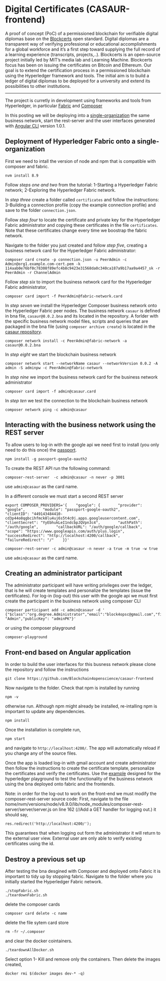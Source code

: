 # Digital Certificates (CASAUR-frontend)

A proof of concept (PoC) of a permissioned blockchain for verifiable digital diplomas base on the [Blockcerts](https://www.blockcerts.org/about.html) open standard. Digital diplomas are a transparent way of verifying professional or educational accomplishments for a global workforce and it’s a first step toward supplying the full record of a learning experience (transcripts, projects,..). Blockcerts is an open-source project initially led by MIT’s media lab and Learning Machine. Blockcerts focus has been on issuing the certificates on Bitcoin and Ethereum. Our goal is to extend the certification process in a permissioned blockchain using the Hyperledger framework and tools. The initial aim is to build a ledger of digital diplomas to be deployed for a university and extend its possibilities to other institutions.

-----
The project is curretly in development using frameworks and tools from Hyperledger, in particular [Fabric](https://hyperledger-fabric.readthedocs.io/en/release-1.1/) and [Composer](https://hyperledger.github.io/composer/latest/introduction/introduction)  

In this posting we will be deploying into a [single-organization](https://hyperledger.github.io/composer/latest/tutorials/deploy-to-fabric-single-org) the same business network, start the rest-server and the user interfaces generated with [Angular CLI](https://github.com/angular/angular-cli) version 1.0.1. 

## Deployment of Hyperledger Fabric onto a single-organization  

First we need to intall the version of node and npm that is compatible with composer and fabric.
`````
nvm install 8.9
`````
Follow *steps one and two* from the tutorial: 1-Starting a Hyperledger Fabric network; 2-Exploring the Hyperledger Fabric network.

In *step three* create a folder called `certificates` and follow the instructions:
3-Building a connection profile (copy the example connection profile) and save to the folder `connection.json`.

Follow *step four* to locate the certificate and private key for the Hyperledger Fabric administrator and copying these certificates in the file `certificates`. Note that these certificates change every time we boostrap the fabric network.

Navigate to the folder you just created and follow *step five*, creating a business network card for the Hyperledger Fabric administrator:
`````
composer card create -p connection.json -u PeerAdmin -c Admin@org1.example.com-cert.pem -k 114aab0e76bf0c78308f89efc4b8c9423e31568da0c340ca187a9b17aa9a4457_sk -r PeerAdmin -r ChannelAdmin
`````
Follow *step six* to import the business network card for the Hyperledger Fabric administrator,
`````
composer card import -f PeerAdmin@fabric-network.card
`````
In *step seven* we install the Hyperledger Composer business network onto the Hyperledger Fabric peer nodes. The business network `casaur` is defined in bna file, `casaur@0.0.2.bna` and its located in the repository. A forlder with the specific business network model files, scripts and queries that are packaged in the bna file (using `composer archive create`) is located in the [casaur repository](https://github.com/Blockchain4openscience/casaur). 
`````
composer network install -c PeerAdmin@fabric-network -a casaur@0.0.2.bna
`````
In *step eight* we start the blockchain business network
`````
composer network start --networkName casaur --networkVersion 0.0.2 -A admin -S adminpw -c PeerAdmin@fabric-network
`````
In *step nine* we import the business network card for the business network administrator
`````
composer card import -f admin@casaur.card
`````
In *step ten* we test the connection to the blockchain business network
`````
composer network ping -c admin@casaur
`````

## Interacting with the business network using the REST server 

To allow users to log-in with the google api we need first to install (you only need to do this once) the [passport](http://www.passportjs.org/).
`````
npm install -g passport-google-oauth2
`````
To create the REST API run the following command: 
`````
composer-rest-server  -c admin@casaur -n never -p 3001
`````
use `admin@casaur` as the card name.

In a different console we must start a second REST server
`````
export COMPOSER_PROVIDERS='{    "google": {        "provider": "google",        "module": "passport-google-oauth2",        "clientID": "449143484410-cd3p44o8qgbcihfmck8lu4uj6s5t4c0j.apps.googleusercontent.com",        "clientSecret": "YyEbhukLeI1ndcbpJQVpn3c4",        "authPath": "/auth/google",        "callbackURL": "/auth/google/callback",        "scope": "https://www.googleapis.com/auth/plus.login",        "successRedirect": "http://localhost:4200/callback",        "failureRedirect": "/"    }}'
`````
`````
composer-rest-server -c admin@casaur -n never -a true -m true -w true
`````
use `admin@casaur` as the card name.

## Creating an administrator participant
The administrator participant will have writing privileges over the ledger, that is he will create templates and personalize the templates (issue the certificates). For log-in (log-out) this user with the google api we must first create the participant in the business network using composer CLI  
`````
composer participant add -c admin@casaur -d '
{"$class":"org.degree.Administrator","email":"block4opsc@gmail.com","firstName":"Juan","lastName": "Admin","publicKey": "adminPK"}'
`````
or using the composer playground
`````
composer-playground
`````
## Front-end based on Angular application

In order to build the user interfaces for this busness network please clone the repository and follow the instructions

`````
git clone https://github.com/Blockchain4openscience/casaur-frontend
`````
Now navigate to the folder. Check that npm is installed by running
`````
npm -v
`````
otherwise run. Although npm might already be installed, re-intalling npm is important to update any dependencies.
`````
npm install
`````
Once the installation is complete run,
`````
npm start
`````
and navigate to `http://localhost:4200/`. The app will automatically reload if you change any of the source files. 

Once the app is loaded log-in with gmail account and create administrator then follow the instructions to create the certificate template, personalize the certificates and verify the certificates. Use the [example](https://github.com/Blockchain4openscience/casaur) designed for the hyperledger playground to test the functionality of the business network using the bna deployed onto fabric and the frontends. 

Note: in order for the log-out to work on the front-end we must modify the composer-rest-server source code:
First, navigate to the file home/nvm/versions/node/v8.9.0/lib/node_modules/composer-rest-server/server/server.js
on line 162 (//Add a GET handler for logging out.) it should say,
`````
res.redirect('http://localhost:4200/');
`````
This guarantees that when logging out form the administrator it will return to the external user view. External user are only able to verify existing certificates using the id. 

## Destroy a previous set up
After testing the bna desgined with Composer and deployed onto Fabric it is important to tidy up by stopping fabric. Navigate to the folder where you initially started the Hyperledger Fabric network.

`````
./stopFabric.sh
./teardownFabric.sh
`````
delete the composer cards
`````
composer card delete -c name
`````
delete the file sytem card store
`````
rm -fr ~/.composer
`````
and clear the docker cointainers.

`````
./teardownAllDocker.sh
`````
Select option 1- Kill and remove only the containers. Then delete the images created, 
`````
docker rmi $(docker images dev-* -q)
`````